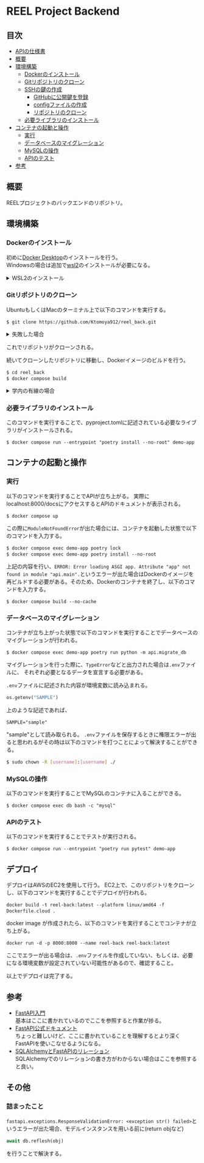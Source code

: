 # REEL Project Backend
## 目次
- [APIの仕様書](document.md)
- [概要](#概要)
- [環境構築](#環境構築)
  - [Dockerのインストール](#dockerのインストール)
  - [Gitリポジトリのクローン](#gitリポジトリのクローン)
  - [SSHの鍵の作成](#sshの鍵の作成)
    - [GitHubに公開鍵を登録](#githubに公開鍵を登録)
    - [configファイルの作成](#configファイルの作成)
    - [リポジトリのクローン](#リポジトリのクローン)
  - [必要ライブラリのインストール](#必要ライブラリのインストール)
- [コンテナの起動と操作](#コンテナの起動と操作)
  - [実行](#実行)
  - [データベースのマイグレーション](#データベースのマイグレーション)
  - [MySQLの操作](#mysqlの操作)
  - [APIのテスト](#apiのテスト)
- [参考](#参考)
## 概要
REELプロジェクトのバックエンドのリポジトリ。

## 環境構築
### Dockerのインストール
初めに[Docker Desktop](https://www.docker.com/products/docker-desktop/)のインストールを行う。  
Windowsの場合は追加で[wsl2](https://learn.microsoft.com/ja-jp/windows/wsl/install)のインストールが必要になる。
<details><summary>WSL2のインストール</summary>

```PowerShell
# 以下のコマンドでWSL2のインストールを行う
> wsl --install -d Ubuntu
# 以下のコマンドでUbuntuのバージョンを確認する
> wsl -l -v
```
ターミナル上でwslと入力するか、Ubuntuを直接起動するとUbuntuのターミナルが立ち上がる。Ubuntuのターミナルが起動すると初回起動時にユーザー名とパスワードの入力を求められるので入力する。  
以上でWSL2のインストールは完了する。
</details>

### Gitリポジトリのクローン
UbuntuもしくはMacのターミナル上で以下のコマンドを実行する。
```shell
$ git clone https://github.com/Ktomoya912/reel_back.git
```
<details><summary>失敗した場合</summary>
認証失敗のエラーが出た場合、SSHでクローンを行うようにする。
初めにSSHの鍵を作成する。

### SSHの鍵の作成

```shell
$ mkdir .ssh
$ cd .ssh
$ ssh-keygen -t rsa
```

```shell
Enter file in which to save the key (/home/ユーザー名/.ssh/id_rsa): github
Enter passphrase (empty for no passphrase): そのままEnter
Enter same passphrase again: そのままEnter
```

以上で鍵の作成が終了する。
続いて作成した鍵をGitHubに登録する。
#### GitHubに公開鍵を登録
windowsのwsl2上で行っている場合は以下のコマンドを実行する。

```shell
$ cat github.pub | clip.exe
```

macの場合は以下のコマンドを実行する。

```shell
$ cat github.pub | pbcopy
```

以上でクリップボードに公開鍵がコピーされるので、GitHubの[SSH and GPG keys](
    https://github.com/settings/keys)にアクセスし、New SSH keyをクリックする。
![New SSH key](./documents/SSHCONFIG.png)
titleは任意の名前を入力する。keyにはクリップボードにコピーした公開鍵を貼り付ける。
これでGitHubに公開鍵が登録される。

#### configファイルの作成
configファイルを作成することで、GitHubにSSHでアクセスする際に公開鍵を使用するようにする。

```shell
vi ~/.ssh/config
```
以下の内容を記述する。
```shell
Host github
  HostName github.com
  User git
  IdentityFile ~/.ssh/github
  Port 22
  # もし学内で優先接続を行う場合は以下の行を追加する
  ProxyCommand nc -X connect -x proxy.noc.kochi-tech.ac.jp:3128 %h %p
```

#### リポジトリのクローン

```shell
$ git clone github:Ktomoya912/reel_back.git
```

</details>

これでリポジトリがクローンされる。

続いてクローンしたリポジトリに移動し、Dockerイメージのビルドを行う。

```shell
$ cd reel_back
$ docker compose build
```

<details><summary>学内の有線の場合</summary>
Proxyの関係でビルドが失敗する場合がある。その場合は~/.bashrcに以下の内容を追記し、ターミナルを再起動する。

```shell
export http_proxy=http://proxy.noc.kochi-tech.ac.jp:3128
export https_proxy=http://proxy.noc.kochi-tech.ac.jp:3128
```
これで再度試してほしい。
</details>

### 必要ライブラリのインストール
このコマンドを実行することで、pyproject.tomlに記述されている必要なライブラリがインストールされる。
```shell
$ docker compose run --entrypoint "poetry install --no-root" demo-app
```

## コンテナの起動と操作
### 実行
以下のコマンドを実行することでAPIが立ち上がる。
実際にlocalhost:8000/docsにアクセスするとAPIのドキュメントが表示される。
```shell
$ docker compose up
```
この際に`ModuleNotFoundError`が出た場合には、コンテナを起動した状態で以下のコマンドを入力する。
```shell
$ docker compose exec demo-app poetry lock
$ docker compose exec demo-app poetry install --no-root
```
上記の内容を行い、`ERROR: Error loading ASGI app. Attribute "app" not found in module "api.main".`というエラーが出た場合はDockerのイメージを再ビルドする必要がある。そのため、Dockerのコンテナを終了し、以下のコマンドを入力する。
```shell
$ docker compose build --no-cache
```

### データベースのマイグレーション
コンテナが立ち上がった状態で以下のコマンドを実行することでデータベースのマイグレーションが行われる。
```shell
$ docker compose exec demo-app poetry run python -m api.migrate_db
```

マイグレーションを行った際に、`TypeError`などと出力された場合は`.env`ファイルに、
それぞれ必要となるデータを宣言する必要がある。

`.env`ファイルに記述された内容が環境変数に読み込まれる。
```python
os.getenv("SAMPLE")
```
上のような記述であれば、
```plain
SAMPLE="sample"
```
"sample"として読み取られる。
`.env`ファイルを保存するときに権限エラーが出ると思われるがその時は以下のコマンドを打つことによって解決することができる。
```bash
$ sudo chown -R [username]:[username] ./
```

### MySQLの操作
以下のコマンドを実行することでMySQLのコンテナに入ることができる。
```shell
$ docker compose exec db bash -c "mysql"
```

### APIのテスト
以下のコマンドを実行することでテストが実行される。
```shell
$ docker compose run --entrypoint "poetry run pytest" demo-app
```

## デプロイ
デプロイはAWSのEC2を使用して行う。
EC2上で、このリポジトリをクローンし、以下のコマンドを実行することでデプロイが行われる。
```shell
docker build -t reel-back:latest --platform linux/amd64 -f Dockerfile.cloud .
```
docker image が作成されたら、以下のコマンドを実行することでコンテナが立ち上がる。
```shell
docker run -d -p 8000:8000 --name reel-back reel-back:latest
```
ここでエラーが出る場合は、```.env```ファイルを作成していない、もしくは、必要になる環境変数が設定されていない可能性があるので、確認すること。

以上でデプロイは完了する。

## 参考
- [FastAPI入門](https://zenn.dev/sh0nk/books/537bb028709ab9)  
    基本はここに書かれているのでここを参照すると作業が捗る。
- [FastAPI公式ドキュメント](https://fastapi.tiangolo.com/ja/tutorial/)  
    ちょっと難しいけど、ここに書かれていることを理解するとより深くFastAPIを使いこなせるようになる。
- [SQLAlchemyとFastAPIのリレーション](https://qiita.com/shimi7o/items/c009014b864c4412884a)  
    SQLAlchemyでのリレーションの書き方がわからない場合はここを参照すると良い。

## その他
### 詰まったこと
 ```fastapi.exceptions.ResponseValidationError: <exception str() failed>```というエラーが出た場合、モデルインスタンスを用いる前に(return objなど)
```python
await db.reflesh(obj)
```
を行うことで解決する。